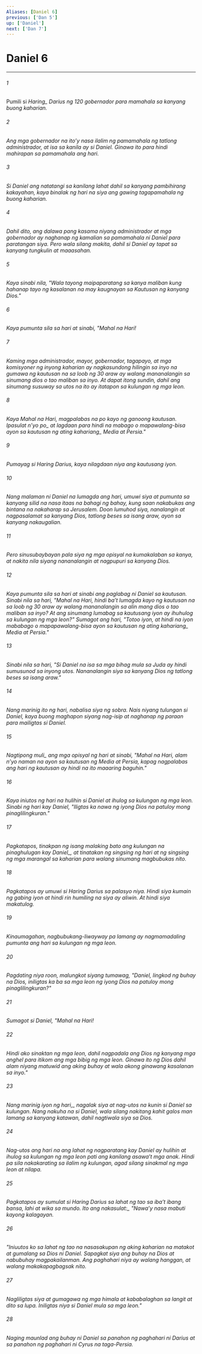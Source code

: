 ```yaml
---
Aliases: [Daniel 6]
previous: ['Dan 5']
up: ['Daniel']
next: ['Dan 7']
---
```

# Daniel 6

***






















###### 1 










Pumili si <i class="trans-change">Haring_ Darius ng 120 gobernador para mamahala sa kanyang buong kaharian. 





















###### 2 










Ang mga gobernador na itoʼy nasa ilalim ng pamamahala ng tatlong administrador, at isa sa kanila ay si Daniel. Ginawa ito para hindi mahirapan sa pamamahala ang hari. 





















###### 3 










Si Daniel ang natatangi sa kanilang lahat dahil sa kanyang pambihirang kakayahan, kaya binalak ng hari na siya ang gawing tagapamahala ng buong kaharian. 





















###### 4 










Dahil dito, ang dalawa pang kasama niyang administrador at mga gobernador ay naghanap ng kamalian sa pamamahala ni Daniel para paratangan siya. Pero wala silang makita, dahil si Daniel ay tapat sa kanyang tungkulin at maaasahan. 





















###### 5 










Kaya sinabi nila, "Wala tayong maipaparatang sa kanya maliban kung hahanap tayo ng kasalanan na may kaugnayan sa Kautusan ng kanyang Dios." 





















###### 6 










Kaya pumunta sila sa hari at sinabi, "Mahal na Hari! 





















###### 7 










Kaming mga administrador, mayor, gobernador, tagapayo, at mga komisyoner ng inyong kaharian ay nagkasundong hilingin sa inyo na gumawa ng kautusan na sa loob ng 30 araw ay walang mananalangin sa sinumang dios o tao maliban sa inyo. At dapat itong sundin, dahil ang sinumang susuway sa utos na ito ay itatapon sa kulungan ng mga leon. 





















###### 8 










Kaya Mahal na Hari, magpalabas na po kayo ng ganoong kautusan. <i class="trans-change">Ipasulat nʼyo po_ at lagdaan para hindi na mabago o mapawalang-bisa ayon sa kautusan ng <i class="trans-change">ating kahariang_ Media at Persia." 





















###### 9 










Pumayag si Haring Darius, kaya nilagdaan niya ang kautusang iyon. 





















###### 10 










Nang malaman ni Daniel na lumagda ang hari, umuwi siya at pumunta sa kanyang silid na nasa itaas na bahagi ng bahay, kung saan nakabukas ang bintana na nakaharap sa Jerusalem. Doon lumuhod siya, nanalangin at nagpasalamat sa kanyang Dios, tatlong beses sa isang araw, ayon sa kanyang nakaugalian. 





















###### 11 










Pero sinusubaybayan pala siya ng mga opisyal na kumakalaban sa kanya, at nakita nila siyang nananalangin at nagpupuri sa kanyang Dios. 





















###### 12 










Kaya pumunta sila sa hari at sinabi ang paglabag ni Daniel sa kautusan. Sinabi nila sa hari, "Mahal na Hari, hindi baʼt lumagda kayo ng kautusan na sa loob ng 30 araw ay walang mananalangin sa alin mang dios o tao maliban sa inyo? At ang sinumang lumabag sa kautusang iyon ay ihuhulog sa kulungan ng mga leon?" Sumagot ang hari, "Totoo iyon, at hindi na iyon mababago o mapapawalang-bisa ayon sa kautusan ng <i class="trans-change">ating kahariang_ Media at Persia." 





















###### 13 










Sinabi nila sa hari, "Si Daniel na isa sa mga bihag mula sa Juda ay hindi sumusunod sa inyong utos. Nananalangin siya sa kanyang Dios ng tatlong beses sa isang araw." 





















###### 14 










Nang marinig ito ng hari, nabalisa siya ng sobra. Nais niyang tulungan si Daniel, kaya buong maghapon siyang nag-isip at naghanap ng paraan para mailigtas si Daniel. 





















###### 15 










Nagtipong <i class="trans-change">muli_ ang mga opisyal ng hari at sinabi, "Mahal na Hari, alam nʼyo naman na ayon sa kautusan ng Media at Persia, kapag nagpalabas ang hari ng kautusan ay hindi na ito maaaring baguhin." 





















###### 16 










Kaya iniutos ng hari na hulihin si Daniel at ihulog sa kulungan ng mga leon. Sinabi ng hari kay Daniel, "Iligtas ka nawa ng iyong Dios na patuloy mong pinaglilingkuran." 





















###### 17 










Pagkatapos, tinakpan ng isang malaking bato ang kulungan <i class="trans-change">na pinaghulugan kay Daniel_, at tinatakan ng singsing ng hari at ng singsing ng mga marangal sa kaharian para walang sinumang magbubukas nito. 





















###### 18 










Pagkatapos ay umuwi si Haring Darius sa palasyo niya. Hindi siya kumain ng gabing iyon at hindi rin humiling na siya ay aliwin. At hindi siya makatulog. 





















###### 19 










Kinaumagahan, nagbubukang-liwayway pa lamang ay nagmamadaling pumunta ang hari sa kulungan ng mga leon. 





















###### 20 










Pagdating niya roon, malungkot siyang tumawag, "Daniel, lingkod ng buhay na Dios, iniligtas ka ba sa mga leon ng iyong Dios na patuloy mong pinaglilingkuran?" 





















###### 21 










Sumagot si Daniel, "Mahal na Hari! 





















###### 22 










Hindi ako sinaktan ng mga leon, dahil nagpadala ang Dios ng kanyang mga anghel para itikom ang mga bibig ng mga leon. Ginawa ito ng Dios dahil alam niyang matuwid ang aking buhay at wala akong ginawang kasalanan sa inyo." 





















###### 23 










<i class="trans-change">Nang marinig iyon ng hari,_ nagalak siya at nag-utos na kunin si Daniel sa kulungan. Nang nakuha na si Daniel, wala silang nakitang kahit galos man lamang sa kanyang katawan, dahil nagtiwala siya sa Dios. 





















###### 24 










Nag-utos ang hari na ang lahat ng nagparatang kay Daniel ay hulihin at ihulog sa kulungan ng mga leon pati ang kanilang asawaʼt mga anak. Hindi pa sila nakakarating sa ilalim ng kulungan, agad silang sinakmal ng mga leon at nilapa. 





















###### 25 










Pagkatapos ay sumulat si Haring Darius sa lahat ng tao sa ibaʼt ibang bansa, lahi at wika sa mundo. <i class="trans-change">Ito ang nakasulat:_ "Nawaʼy nasa mabuti kayong kalagayan. 





















###### 26 










"Iniuutos ko sa lahat ng tao na nasasakupan ng aking kaharian na matakot at gumalang sa Dios ni Daniel. Sapagkat siya ang buhay na Dios at nabubuhay magpakailanman. Ang paghahari niya ay walang hanggan, at walang makakapagbagsak nito. 





















###### 27 










Nagliligtas siya at gumagawa ng mga himala at kababalaghan sa langit at dito sa lupa. Iniligtas niya si Daniel mula sa mga leon." 





















###### 28 










Naging maunlad ang buhay ni Daniel sa panahon ng paghahari ni Darius at sa panahon ng paghahari ni Cyrus na taga-Persia.
